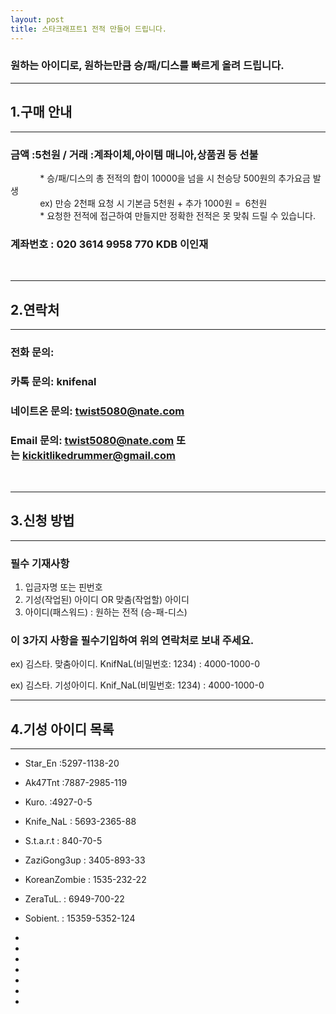 ```yaml
---
layout: post
title: 스타크래프트1 전적 만들어 드립니다.
---
```




###  원하는 아이디로, 원하는만큼 승/패/디스를 빠르게 올려 드립니다. 

***

## 1.구매 안내

***

### 금액 :5천원 / 거래 :계좌이체,아이템 매니아,상품권 등 선불 
             * 승/패/디스의 총 전적의 합이 10000을 넘을 시 천승당 500원의 추가요금 발생  
             ex) 만승 2천패 요청 시 기본금 5천원 + 추가 1000원 =  6천원  
             * 요청한 전적에 접근하여 만들지만 정확한 전적은 못 맞춰 드릴 수 있습니다.  
### 계좌번호 : 020 3614 9958 770 KDB 이인재 
  
  
  
***


## 2.연락처

***
### 전화 문의: 

### 카톡 문의: knifenal

### 네이트온 문의: twist5080@nate.com

### Email 문의: [twist5080@nate.com](mailto:twist5080@nate.com) 또는 [kickitlikedrummer@gmail.com](mailto:kickitlikedrummer@gmail.com)
  
  
  
  
    
***
## 3.신청 방법 
***
### 필수 기재사항

1. 입금자명 또는 핀번호
2. 기성(작업된) 아이디 OR 맞춤(작업할) 아이디
3. 아이디(패스워드) : 원하는 전적 (승-패-디스)

### 이 3가지 사항을 필수기입하여 위의 연락처로 보내 주세요.

ex) 김스타. 맞춤아이디. KnifNaL(비밀번호: 1234) : 4000-1000-0 

ex) 김스타. 기성아이디. Knif_NaL(비밀번호: 1234) : 4000-1000-0 
  
  
  
***
## 4.기성 아이디 목록
***

* Star_En :5297-1138-20

* Ak47Tnt :7887-2985-119 

* Kuro. :4927-0-5

* Knife_NaL : 5693-2365-88

* S.t.a.r.t : 840-70-5  

* ZaziGong3up : 3405-893-33

* KoreanZombie : 1535-232-22

* ZeraTuL. : 6949-700-22

* Sobient. : 15359-5352-124

* 

* 

* 

* 

* 

* 

* 
